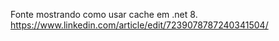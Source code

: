 Fonte mostrando como usar cache em .net 8.
https://www.linkedin.com/article/edit/7239078787240341504/
